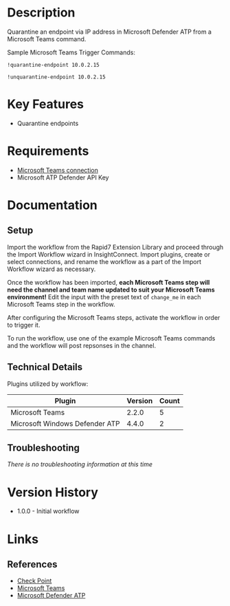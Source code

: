 # Description

Quarantine an endpoint via IP address in Microsoft Defender ATP from a Microsoft Teams command.

Sample Microsoft Teams Trigger Commands:

`!quarantine-endpoint 10.0.2.15`

`!unquarantine-endpoint 10.0.2.15`

# Key Features

* Quarantine endpoints

# Requirements

* [Microsoft Teams connection](https://insightconnect.help.rapid7.com/docs/microsoft-teams)
* Microsoft ATP Defender API Key

# Documentation

## Setup

Import the workflow from the Rapid7 Extension Library and proceed through the Import Workflow wizard in InsightConnect. Import plugins, create or select connections, and rename the workflow as a part of the Import Workflow wizard as necessary.

Once the workflow has been imported, **each Microsoft Teams step will need the channel and team name updated to suit your Microsoft Teams environment!** Edit the input with the preset text of `change_me` in each Microsoft Teams step in the workflow.

After configuring the Microsoft Teams steps, activate the workflow in order to trigger it. 

To run the workflow, use one of the example Microsoft Teams commands and the workflow will post repsonses in the channel. 

## Technical Details

Plugins utilized by workflow:

|Plugin|Version|Count|
|----|----|--------|
|Microsoft Teams|2.2.0|5|
|Microsoft Windows Defender ATP|4.4.0|2|

## Troubleshooting

_There is no troubleshooting information at this time_

# Version History

* 1.0.0 - Initial workflow

# Links

## References

* [Check Point](https://www.checkpoint.com/)
* [Microsoft Teams](https://teams.microsoft.com)
* [Microsoft Defender ATP](https://www.microsoft.com/en-us/microsoft-365/windows/microsoft-defender-atp)
